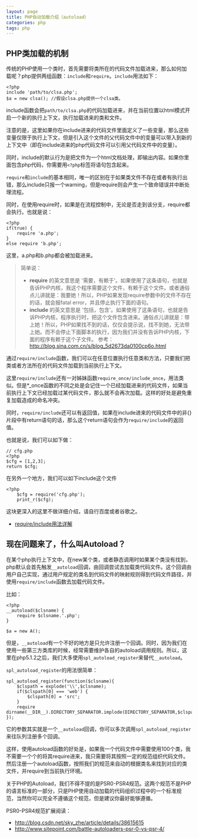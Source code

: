 ```yaml
---
layout: page
title: PHP自动加载介绍（autoload）
categories: php
tags: php
---
```


PHP类加载的机制
---

传统的PHP使用一个类时，首先需要将类所在的代码文件加载进来，那么如何加载呢？php提供两组函数：`include`和`require`。`include`用法如下：

	<?php
    include 'path/to/clsa.php';
    $a = new clsa(); //假设clsa.php提供一个clsa类。

include函数会把`path/to/clsa.php`的代码加载进来，并在当前位置以html模式开启一个新的执行上下文，执行加载进来的类和文件。

注意的是，这里如果你在include进来的代码文件里面定义了一些变量，那么这些变量仅限于执行上下文，但是引入这个文件的父代码文件中的变量可以带入到新的上下文中（即在include进来的php代码文件可以引用父代码文件中的变量）。

同时，include的默认行为是把文件为一个html文档处理，即输出内容。如果你里面包含php代码，你需要用`<?php`标签将语句包含起来。

`require`和`include`的基本相同，唯一的区别在于如果类文件不存在或者有执行出错，那么include只报一个warning，但是require则会产生一个致命错误并中断处理流程。

同时，在使用require时，如果是在流程控制中，无论是否走到该分支，require都会执行。也就是说：

	<?php
	if(true) {
		require 'a.php';
	}
	else require 'b.php';

这里，a.php和b.php都会被加载进来。

>简单说：
>
> * **require** 的英文意思是 '需要，有赖于'。如果使用了这条语句，也就是告诉PHP内核，我这个程序需要这个文件，有赖于这个文件。或者通俗点儿讲就是：我要她！所以，PHP如果发现require参数中的文件不存在的话，就会报fatal error，并且停止执行下面的语句。
> * **include** 的英文意思是 '包括，包含'。如果使用了这条语句，也就是告诉PHP内核，程序执行时，把这个文件包含进来。通俗点儿讲就是：带上她！所以，PHP如果找不到的话，仅仅会提示说，找不到她，无法带上她。而不会停止下面脚本的执行，因为我们并没有告诉PHP内核，下面的程序有赖于这个子文件。
> 参考：<http://blog.sina.com.cn/s/blog_5d2673da0100cp6o.html>

通过`require/include`函数，我们可以在任意位置执行任意类和方法，只要我们把类或者方法所在的代码文件加载到当前执行上下文。

这里`require/include`还有一对姊妹函数`require_once/include_once`，用法类似。但是*_once函数的不同之处是会记住一个已经加载进来的代码文件，如果当前执行上下文已经加载过某代码文件，那么就不会再次加载。这样的好处是避免重复加载造成的命名冲突。

同时，`require/include`还可以有返回值，如果在include进来的代码文件中的非{}片段中有return语句的话，那么这个return语句会作为`require/include`的返回值。

也就是说，我们可以如下做：
	
	// cfg.php
	<?php
	$cfg = [1,2,3];
	return $cfg;
	
在另外一个地方，我们可以如下include这个文件
	
	<?php
		$cfg = require('cfg.php');
		print_r($cfg);

这块更深入的这里不做详细介绍，请自行百度或者谷歌之。

* [require/include用法详解](http://www.cnblogs.com/xia520pi/p/3697099.html)


现在问题来了，什么叫Autoload？
---

在某个php执行上下文中，在new某个类，或者静态调用时如果某个类没有找到，php默认会首先触发`__autoload`回调，由回调尝试去加载类代码文件。这个回调由用户自己实现，通过用户规定的类名到代码文件的映射规则得到代码文件路径，并使用`require/include`函数去加载代码文件。


比如：

	<?php
	__autoload($clsname) {
		require $clsname.'.php';
	}

	$a = new A();

但是，`__autoload`有一个不好的地方是只允许注册一个回调。同时，因为我们在使用一些第三方类库的时候，经常需要维护各自的autoload调用规则。所以，这里在php5.1.2之后，我们大多使用`spl_autoload_register`来替代`__autoload`。

`spl_autoload_register`的用法很简单：

	spl_autoload_register(function($clsname){
		$clspath = explode('\\',$clsname);
		if($clspath[0] === 'web') {
			$clspath[0] = 'src';
		}
		require dirname(__DIR__).DIRECTORY_SEPARATOR.implode(DIRECTORY_SEPARATOR,$clspath).'.php';
	});
	
它的参数其实就是一个`__autoload`回调，你可以多次调用`spl_autoload_register`来往队列注册多个回调。

这样，使用autoload函数的好处是，如果我一个代码文件中需要使用100个类，我不需要一个个的将其require进来，我只需要将其按照一定的规范组织代码文件。然后注册一个autoload函数，按照我们的规范来自动的根据类名来找到对应的类文件，并require到当前执行环境。

关于PHP的Autoload，我们不得不提的是PSR0-PSR4规范。这两个规范不是PHP的语言标准的一部分，只是PHP使用自动加载的代码组织过程中的一个标准规范，当然你可以完全不遵循这个规范，但是建议你最好能够遵循。

PSR0-PSR4规范扩展阅读：

- <http://blog.csdn.net/sky_zhe/article/details/38615615>
- <http://www.sitepoint.com/battle-autoloaders-psr-0-vs-psr-4/>
